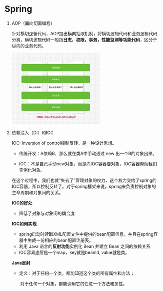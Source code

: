 # Spring

1. AOP（面向切面编程）

   针对横切逻辑代码，AOP提出横向抽取机制，将横切逻辑代码和业务逻辑代码分离，横切逻辑代码一般指**日志，权限，事务，性能监测等功能代码**，区分于纵向的业务代码。

   <img src = ".\img\spring\AOP图解.jpg" width = 60% height = 60%>

1. 依赖注入（DI）和IOC

   IOC: Inversion of control控制反转，是一种设计思想。

   - 传统开发：A依赖B，那么就在类A中手动通过 new 出一个B的对象出来。

   - IOC：不是自己手动new对象，而是向IOC容器要对象，IOC容器帮助我们实例化对象。

   在这个过程中，我们也就“失去了”管理对象的权力，这个权力交给了spring的IOC容器，所以控制反转了。对于spring框架来说，spring来负责控制对象的生命周期和对象间的关系。

   **IOC的好处**

   - 降低了对象与对象间的耦合度

   **IOC如何实现**

   - spring启动时读取XML配置文件中提供的bean配置信息，并且在spring容器中生成一份相应的bean配置注册表。
   - 利用 Java 语言的**反射功能**实例化 Bean 并建立 Bean 之间的依赖关系
   - IOC容易底层是一个map，key就是beanId, value就是类。

   **Java反射**

   - 定义：对于任何一个类，都能知道这个类的所有属性和方法；

     ​           对于任何一个对象，都能调用它的任意一个方法和属性。